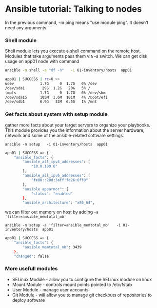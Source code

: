 
# Ansible tutorial: Talking to nodes

In the previous command, -m ping means "use module ping". It doesn't need any arguments

### Shell module

Shell module lets you execute a shell command on the remote host. Modules that take arguments pass them via -a switch.
We can get disk usage on app01 node with command
```bash
ansible -m shell -a "df -h"   -i 01-inventory/hosts  app01
```

```bash
app01 | SUCCESS | rc=0 >>
udev            1.7G     0  1.7G   0% /dev
/dev/sda1        29G  1.2G   28G   5% /
tmpfs           1.7G     0  1.7G   0% /dev/shm
/dev/sda15      105M  3.6M  101M   4% /boot/efi
/dev/sdb1       6.9G   32M  6.5G   1% /mnt
```


### Get facts about system with setup module
gather more facts about your target servers to organize your playbooks. 
This module provides you the information about the server hardware, network and some of the ansible-related software settings.

```
ansible -m setup   -i 01-inventory/hosts  app01  
```


```bash
app01 | SUCCESS => {
    "ansible_facts": {
        "ansible_all_ipv4_addresses": [
            "10.0.100.6"
        ],
        "ansible_all_ipv6_addresses": [
            "fe80::20d:3aff:fe26:6ff8"
        ],
        "ansible_apparmor": {
            "status": "enabled"
        },
        "ansible_architecture": "x86_64",
```

we can filter out memory on host by adding  ```-a 'filter=ansible_memtotal_mb'```

```ansible -m setup -a 'filter=ansible_memtotal_mb'   -i 01-inventory/hosts  app01```

```bash
app01 | SUCCESS => {
    "ansible_facts": {
        "ansible_memtotal_mb": 3439
    },
    "changed": false
```

### More usefull modules

-  SELinux Module -  allow you to configure the SELinux module on linux
-  Mount Module - controls mount points pointed to /etc/fstab
-  User Module  - manage user accounts
-  Git Module - will allow you to manage git checkouts of repositories to deploy software





